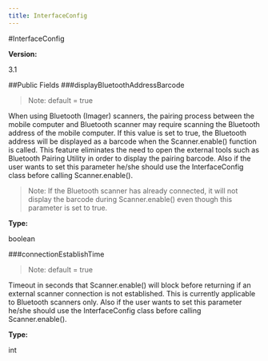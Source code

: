 ```yaml
---
title: InterfaceConfig 
---
```

#InterfaceConfig 


**Version:**

3.1

##Public Fields
###displayBluetoothAddressBarcode

> Note: default = true


When using Bluetooth (Imager) scanners, the pairing process between the mobile computer and Bluetooth scanner may require scanning the Bluetooth address of the mobile computer.  If this value is set to true, the Bluetooth address will be displayed as a barcode when the Scanner.enable() function is called. This feature eliminates the need to open the external tools such as Bluetooth Pairing Utility in order to display the pairing barcode. Also if the user wants to set this parameter he/she should use the InterfaceConfig class before calling Scanner.enable().


> Note: If the Bluetooth scanner has already connected, it will not display the barcode during Scanner.enable() even though this parameter is set to true.

**Type:**

boolean

###connectionEstablishTime 

> Note: default = true


Timeout in seconds that Scanner.enable() will block before returning if an external scanner connection is not established. This is currently applicable to Bluetooth scanners only. Also if the user wants to set this parameter he/she should use the InterfaceConfig class before calling Scanner.enable().

**Type:**

int